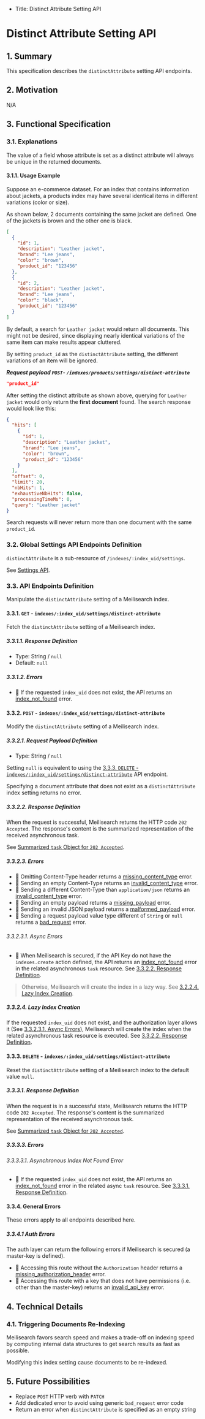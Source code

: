 - Title: Distinct Attribute Setting API

# Distinct Attribute Setting API

## 1. Summary

This specification describes the `distinctAttribute` setting API endpoints.

## 2. Motivation
N/A

## 3. Functional Specification

### 3.1. Explanations

The value of a field whose attribute is set as a distinct attribute will always be unique in the returned documents.

#### 3.1.1. Usage Example

Suppose an e-commerce dataset. For an index that contains information about jackets, a products index may have several identical items in different variations (color or size).

As shown below, 2 documents containing the same jacket are defined. One of the jackets is brown and the other one is black.

```json
[
  {
    "id": 1,
    "description": "Leather jacket",
    "brand": "Lee jeans",
    "color": "brown",
    "product_id": "123456"
  },
  {
    "id": 2,
    "description": "Leather jacket",
    "brand": "Lee jeans",
    "color": "black",
    "product_id": "123456"
  }
]
```

By default, a search for `Leather jacket` would return all documents. This might not be desired, since displaying nearly identical variations of the same item can make results appear cluttered.

By setting `product_id` as the `distinctAttribute` setting, the different variations of an item will be ignored.

***Request payload `POST`- `/indexes/products/settings/distinct-attribute`***

```json
"product_id"
```

After setting the distinct attribute as shown above, querying for `Leather jacket` would only return the **first document** found. The search response would look like this:

```json
{
  "hits": [
    {
      "id": 1,
      "description": "Leather jacket",
      "brand": "Lee jeans",
      "color": "brown",
      "product_id": "123456"
    }
  ],
  "offset": 0,
  "limit": 20,
  "nbHits": 1,
  "exhaustiveNbHits": false,
  "processingTimeMs": 0,
  "query": "Leather jacket"
}
```

Search requests will never return more than one document with the same `product_id`.

### 3.2. Global Settings API Endpoints Definition

`distinctAttribute` is a sub-resource of `/indexes/:index_uid/settings`.

See [Settings API](0123-settings-api.md).

### 3.3. API Endpoints Definition

Manipulate the `distinctAttribute` setting of a Meilisearch index.

#### 3.3.1. `GET` - `indexes/:index_uid/settings/distinct-attribute`

Fetch the `distinctAttribute` setting of a Meilisearch index.

##### 3.3.1.1. Response Definition

- Type: String / `null`
- Default: `null`

##### 3.3.1.2. Errors

- 🔴 If the requested `index_uid` does not exist, the API returns an [index_not_found](0061-error-format-and-definitions.md#index_not_found) error.

#### 3.3.2. `POST` - `indexes/:index_uid/settings/distinct-attribute`

Modify the `distinctAttribute` setting of a Meilisearch index.

##### 3.3.2.1. Request Payload Definition

- Type: String / `null`

Setting `null` is equivalent to using the [3.3.3. `DELETE` - `indexes/:index_uid/settings/distinct-attribute`](#333-delete---indexesindexuidsettingsdistinct-attribute) API endpoint.

Specifying a document attribute that does not exist as a `distinctAttribute` index setting returns no error.

##### 3.3.2.2. Response Definition

When the request is successful, Meilisearch returns the HTTP code `202 Accepted`. The response's content is the summarized representation of the received asynchronous task.

See [Summarized `task` Object for `202 Accepted`](0060-tasks-api.md#summarized-task-object-for-202-accepted).

##### 3.3.2.3. Errors

- 🔴 Omitting Content-Type header returns a [missing_content_type](0061-error-format-and-definitions.md#missing_content_type) error.
- 🔴 Sending an empty Content-Type returns an [invalid_content_type](0061-error-format-and-definitions.md#invalid_content_type) error.
- 🔴 Sending a different Content-Type than `application/json` returns an [invalid_content_type](0061-error-format-and-definitions.md#invalid_content_type) error.
- 🔴 Sending an empty payload returns a [missing_payload](0061-error-format-and-definitions.md#missing_payload) error.
- 🔴 Sending an invalid JSON payload returns a [malformed_payload](0061-error-format-and-definitions.md#malformed_payload) error.
- 🔴 Sending a request payload value type different of `String` or `null` returns a [bad_request](0061-error-format-and-definitions.md#bad_request) error.

###### 3.3.2.3.1. Async Errors

- 🔴 When Meilisearch is secured, if the API Key do not have the `indexes.create` action defined, the API returns an [index_not_found](0061-error-format-and-definitions.md#index_not_found) error in the related asynchronous `task` resource. See [3.3.2.2. Response Definition](#3222-response-definition).

> Otherwise, Meilisearch will create the index in a lazy way. See [3.2.2.4. Lazy Index Creation](#3224-lazy-index-creation).

##### 3.3.2.4. Lazy Index Creation

If the requested `index_uid` does not exist, and the authorization layer allows it (See [3.3.2.3.1. Async Errors](#33231-async-errors)), Meilisearch will create the index when the related asynchronous task resource is executed. See [3.3.2.2. Response Definition](#3322-response-definition).

#### 3.3.3. `DELETE` - `indexes/:index_uid/settings/distinct-attribute`

Reset the `distinctAttribute` setting of a Meilisearch index to the default value `null`.

##### 3.3.3.1. Response Definition

When the request is in a successful state, Meilisearch returns the HTTP code `202 Accepted`. The response's content is the summarized representation of the received asynchronous task.

See [Summarized `task` Object for `202 Accepted`](0060-tasks-api.md#summarized-task-object-for-202-accepted).

##### 3.3.3.3. Errors

###### 3.3.3.3.1. Asynchronous Index Not Found Error

- 🔴 If the requested `index_uid` does not exist, the API returns an [index_not_found](0061-error-format-and-definitions.md#index_not_found) error in the related async `task` resource. See [3.3.3.1. Response Definition](#3331-response-definition).

#### 3.3.4. General Errors

These errors apply to all endpoints described here.

##### 3.3.4.1 Auth Errors

The auth layer can return the following errors if Meilisearch is secured (a master-key is defined).

- 🔴 Accessing this route without the `Authorization` header returns a [missing_authorization_header](0061-error-format-and-definitions.md#missing_authorization_header) error.
- 🔴 Accessing this route with a key that does not have permissions (i.e. other than the master-key) returns an [invalid_api_key](0061-error-format-and-definitions.md#invalid_api_key) error.

## 4. Technical Details

### 4.1. Triggering Documents Re-Indexing

Meilisearch favors search speed and makes a trade-off on indexing speed by computing internal data structures to get search results as fast as possible.

Modifying this index setting cause documents to be re-indexed.

## 5. Future Possibilities
- Replace `POST` HTTP verb with `PATCH`
- Add dedicated error to avoid using generic `bad_request` error code
- Return an error when `distinctAttribute` is specified as an empty string